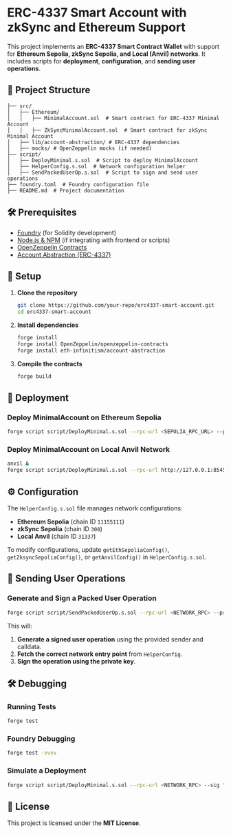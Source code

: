 # ERC-4337 Smart Account with zkSync and Ethereum Support

This project implements an **ERC-4337 Smart Contract Wallet** with support for **Ethereum Sepolia, zkSync Sepolia, and Local (Anvil) networks**. It includes scripts for **deployment**, **configuration**, and **sending user operations**.

## 📂 Project Structure

```
├── src/
│   ├── Ethereum/
│   │   ├── MinimalAccount.sol  # Smart contract for ERC-4337 Minimal Account
│   │   ├── ZkSyncMinimalAccount.sol  # Smart contract for zkSync Minimal Account
│   ├── lib/account-abstraction/ # ERC-4337 dependencies
│   ├── mocks/ # OpenZeppelin mocks (if needed)
├── script/
│   ├── DeployMinimal.s.sol  # Script to deploy MinimalAccount
│   ├── HelperConfig.s.sol  # Network configuration helper
│   ├── SendPackedUserOp.s.sol  # Script to sign and send user operations
├── foundry.toml  # Foundry configuration file
├── README.md  # Project documentation
```

## 🛠 Prerequisites

- [Foundry](https://book.getfoundry.sh/getting-started/installation) (for Solidity development)
- [Node.js & NPM](https://nodejs.org/) (if integrating with frontend or scripts)
- [OpenZeppelin Contracts](https://www.npmjs.com/package/@openzeppelin/contracts)
- [Account Abstraction (ERC-4337)](https://github.com/eth-infinitism/account-abstraction)

## 🚀 Setup

1. **Clone the repository**
   ```sh
   git clone https://github.com/your-repo/erc4337-smart-account.git
   cd erc4337-smart-account
   ```

2. **Install dependencies**
   ```sh
   forge install
   forge install OpenZeppelin/openzeppelin-contracts
   forge install eth-infinitism/account-abstraction
   ```

3. **Compile the contracts**
   ```sh
   forge build
   ```

## 🔨 Deployment

### Deploy MinimalAccount on Ethereum Sepolia

```sh
forge script script/DeployMinimal.s.sol --rpc-url <SEPOLIA_RPC_URL> --private-key <YOUR_PRIVATE_KEY> --broadcast
```

### Deploy MinimalAccount on Local Anvil Network

```sh
anvil &
forge script script/DeployMinimal.s.sol --rpc-url http://127.0.0.1:8545 --private-key <ANVIL_PRIVATE_KEY> --broadcast
```

## ⚙️ Configuration

The `HelperConfig.s.sol` file manages network configurations:

- **Ethereum Sepolia** (chain ID `11155111`)
- **zkSync Sepolia** (chain ID `300`)
- **Local Anvil** (chain ID `31337`)

To modify configurations, update `getEthSepoliaConfig()`, `getZksyncSepoliaConfig()`, or `getAnvilConfig()` in `HelperConfig.s.sol`.

## 📩 Sending User Operations

### Generate and Sign a Packed User Operation

```sh
forge script script/SendPackedUserOp.s.sol --rpc-url <NETWORK_RPC> --private-key <YOUR_PRIVATE_KEY>
```

This will:
1. **Generate a signed user operation** using the provided sender and calldata.
2. **Fetch the correct network entry point** from `HelperConfig`.
3. **Sign the operation using the private key**.

## 🛠 Debugging

### Running Tests
```sh
forge test
```

### Foundry Debugging
```sh
forge test -vvvv
```

### Simulate a Deployment
```sh
forge script script/DeployMinimal.s.sol --rpc-url <NETWORK_RPC> --sig "run()"
```

## 📜 License
This project is licensed under the **MIT License**.



